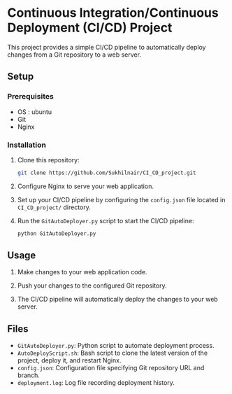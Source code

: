 # Continuous Integration/Continuous Deployment (CI/CD) Project

This project provides a simple CI/CD pipeline to automatically deploy changes from a Git repository to a web server.

## Setup

### Prerequisites

- OS : ubuntu
- Git
- Nginx

### Installation

1. Clone this repository:

    ```bash
    git clone https://github.com/Sukhilnair/CI_CD_project.git
    ```

2. Configure Nginx to serve your web application.

3. Set up your CI/CD pipeline by configuring the `config.json` file located in `CI_CD_project/` directory.

4. Run the `GitAutoDeployer.py` script to start the CI/CD pipeline:

    ```bash
    python GitAutoDeployer.py
    ```

## Usage

1. Make changes to your web application code.

2. Push your changes to the configured Git repository.

3. The CI/CD pipeline will automatically deploy the changes to your web server.

## Files

- `GitAutoDeployer.py`: Python script to automate deployment process.
- `AutoDeployScript.sh`: Bash script to clone the latest version of the project, deploy it, and restart Nginx.
- `config.json`: Configuration file specifying Git repository URL and branch.
- `deployment.log`: Log file recording deployment history.


